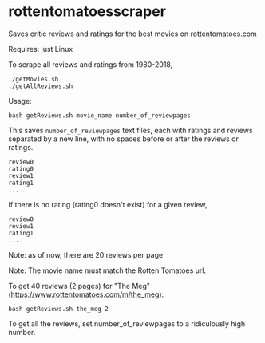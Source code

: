 # rottentomatoesscraper
Saves critic reviews and ratings for the best movies on rottentomatoes.com

Requires: just Linux

To scrape all reviews and ratings from 1980-2018,
```
./getMovies.sh
./getAllReviews.sh
```

Usage:

```bash getReviews.sh movie_name number_of_reviewpages```

This saves `number_of_reviewpages` text files, each with ratings and reviews separated 
by a new line, with no spaces before or after the reviews or ratings. 
```
review0
rating0
review1
rating1
...
```
If there is no rating (rating0 doesn't exist) for a given review, 
```
review0
review1
rating1
...
```
Note: as of now, there are 20 reviews per page

Note: The movie name must match the Rotten Tomatoes url.

To get 40 reviews (2 pages) for "The Meg" (https://www.rottentomatoes.com/m/the_meg):

```bash getReviews.sh the_meg 2```

To get all the reviews, set number_of_reviewpages to a ridiculously high number.
